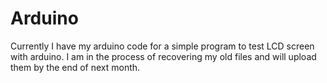 # Arduino
Currently I have my arduino code for a simple program to test LCD screen with arduino. I am in the process of recovering my old files and will upload them by the end of next month.
